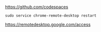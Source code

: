 https://github.com/codespaces

```sudo service chrome-remote-desktop restart```

https://remotedesktop.google.com/access
